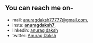 ## You can reach me on-
- mail: anuragdaksh77777@gmail.com, 
- insta: [__anuragdaksh7__](https://www.instagram.com/__anuragdaksh7__/), 
- linkedin: [anurag daksh](https://www.linkedin.com/in/anurag-daksh-42b692228/)
- twitter: [Anurag Daksh](https://twitter.com/AnuragDaksh7)
